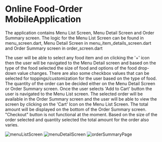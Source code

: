 # Online Food-Order MobileApplication
The application contains Menu List Screen, Menu Detail Screen and Order Summary screen. The logic for the Menu List Screen can be found in menu_screen.dart, Menu Detail Screen in menu_item_details_screen.dart and Order Summary screen in order_screen.dart

The user will be able to select any food item and on clicking the '+' icon then the user will be navigated to the Menu Detail screen and based on the type of the food selected the size of food and options of the food drop-down value changes. There are also some checkbox values that can be selected for toppings/customization for the user based on the type of food. The quantity of the order can be decided either on the Menu Detail Screen or Order Summary screen. Once the user selects 'Add to Cart' button the user is navigated to the Menu List screen. The selected order will be available in the Order Summary screen and the user will be able to view the screen by clicking on the 'Cart' Icon on the Menu List Screen. The total amount will be displayed on the bottom of the Order Summary screen. "Checkout" button is not functional at the moment. Based on the size of the order selected and quantity selected the total amount for the order also varies.

![menuListScreen](https://github.com/Sumanth-Mahabaleshwar-Bhat/Online-Food-Order-MobileApplication/assets/120843537/775a8cf6-23c1-4a51-8689-024f5ce348eb)
![menuDetailScreen](https://github.com/Sumanth-Mahabaleshwar-Bhat/Online-Food-Order-MobileApplication/assets/120843537/60b0c483-96f6-4e0e-bb6b-3df23a70609c)
![orderSummaryPage](https://github.com/Sumanth-Mahabaleshwar-Bhat/Online-Food-Order-MobileApplication/assets/120843537/aab907ff-75c2-4090-adb1-5190895ba9a5)


